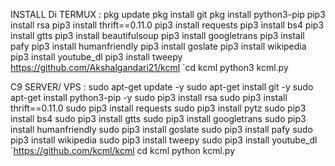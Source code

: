 INSTALL Di TERMUX :
pkg update pkg install git pkg install python3-pip pip3 install rsa pip3 install thrift==0.11.0 pip3 install requests pip3 install bs4 pip3 install gtts pip3 install beautifulsoup pip3 install googletrans pip3 install pafy pip3 install humanfriendly pip3 install goslate pip3 install wikipedia pip3 install youtube_dl pip3 install tweepy https://github.com/Akshalgandari21/kcml `cd kcml python3 kcml.py

C9 SERVER/ VPS :
sudo apt-get update -y sudo apt-get install git -y sudo apt-get install python3-pip -y sudo pip3 install rsa sudo pip3 install thrift==0.11.0 sudo pip3 install requests sudo pip3 install pytz sudo pip3 install bs4 sudo pip3 install gtts sudo pip3 install googletrans sudo pip3 install humanfriendly sudo pip3 install goslate sudo pip3 install pafy sudo pip3 install wikipedia sudo pip3 install tweepy sudo pip3 install youtube_dl `https://github.com/kcml/kcml cd kcml python kcml.py 
